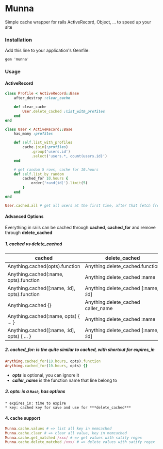 # Munna

Simple cache wrapper for rails ActiveRecord, Object, ... to speed up your site

### Installation

Add this line to your application's Gemfile:

	gem 'munna'

### Usage

#### ActiveRecord

``` ruby
class Profile < ActiveRecord::Base
	after_destroy :clear_cache

	def clear_cache
		User.delete_cached :list_with_profiles
	end
end

class User < ActiveRecord::Base
	has_many :profiles

	def self.list_with_profiles
		cache.join(:profiles)
			.group('users.id')
			.select('users.*, count(users.id)')
	end

	# get random 5 rows, cache for 10.hours
	def self.list_by_random
		cached_for 10.hours {
			order('rand(id)').limit(5)
		}
	end
end
```

``` ruby
User.cached.all # get all users at the first time, after that fetch from cache
```

#### Advanced Options
Everything in rails can be cached through **cached**, **cached_for** and remove through **delete_cached**

##### 1. cached vs delete_cached

| cached                     									 | delete_cached                   		 |
| -------------------------------------------- | ----------------------------------- |
| Anything.cached(opts).function   						 | Anything.delete_cached.function 		 |
| Anything.cached(:name, opts).function 			 | Anything.delete_cached :name 			 |
| Anything.cached([:name, :id], opts).function | Anything.delete_cached [:name, :id] |
| Anything.cached {}                           | Anything.delete_cached caller_name   |
| Anything.cached(:name, opts) { ... }         | Anything.delete_cached :name        |
| Anything.cached([:name, :id], opts) { ... }  | Anything.delete_cached [:name, :id] |


##### 2. cached_for: is the quite similar to cached, with shortcut for expires_in
``` ruby
Anything.cached_for(10.hours, opts).function
Anything.cached_for(10.hours, opts) {}
```

* ***opts*** is optional, you can ignore it
* ***caller_name*** is the function name that line belong to

##### 3. opts: is a ```Hash```, has options
	* expires_in: time to expire
	* key: cached key for save and use for ***delete_cached***

#### 4. cache support
``` ruby
Munna.cache.values # => list all key in memcached
Munna.cache.claer # => clear all value, key in memcached
Munna.cache.get_matched /xxx/ # => get values with satify regex
Munna.cache.delete_matched /xxx/ # => delete values with satify regex
```
